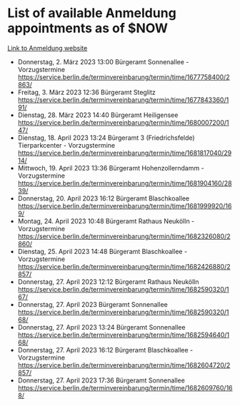 # List of available Anmeldung appointments as of $NOW
[Link to Anmeldung website](https://service.berlin.de/terminvereinbarung/termin/tag.php?termin=1&anliegen[]=120686&dienstleisterlist=122210,122217,327316,122219,327312,122227,327314,122231,327346,122243,327348,122254,122252,329742,122260,329745,122262,329748,122271,327278,122273,327274,122277,327276,330436,122280,327294,122282,327290,122284,327292,122291,327270,122285,327266,122286,327264,122296,327268,150230,329760,122297,327286,122294,327284,122312,329763,122314,329775,122304,327330,122311,327334,122309,327332,317869,122281,327352,122279,329772,122283,122276,327324,122274,327326,122267,329766,122246,327318,122251,327320,122257,327322,122208,327298,122226,327300&herkunft=http%3A%2F%2Fservice.berlin.de%2Fdienstleistung%2F120686%2F)
- Donnerstag, 2. März 2023 13:00 Bürgeramt Sonnenallee - Vorzugstermine https://service.berlin.de/terminvereinbarung/termin/time/1677758400/2863/
- Freitag, 3. März 2023 12:36 Bürgeramt Steglitz https://service.berlin.de/terminvereinbarung/termin/time/1677843360/191/
- Dienstag, 28. März 2023 14:40 Bürgeramt Heiligensee https://service.berlin.de/terminvereinbarung/termin/time/1680007200/147/
- Dienstag, 18. April 2023 13:24 Bürgeramt 3 (Friedrichsfelde) Tierparkcenter - Vorzugstermine https://service.berlin.de/terminvereinbarung/termin/time/1681817040/2914/
- Mittwoch, 19. April 2023 13:36 Bürgeramt Hohenzollerndamm - Vorzugstermine https://service.berlin.de/terminvereinbarung/termin/time/1681904160/2839/
- Donnerstag, 20. April 2023 16:12 Bürgeramt Blaschkoallee https://service.berlin.de/terminvereinbarung/termin/time/1681999920/169/
- Montag, 24. April 2023 10:48 Bürgeramt Rathaus Neukölln - Vorzugstermine https://service.berlin.de/terminvereinbarung/termin/time/1682326080/2860/
- Dienstag, 25. April 2023 14:48 Bürgeramt Blaschkoallee - Vorzugstermine https://service.berlin.de/terminvereinbarung/termin/time/1682426880/2857/
- Donnerstag, 27. April 2023 12:12 Bürgeramt Rathaus Neukölln https://service.berlin.de/terminvereinbarung/termin/time/1682590320/167/
- Donnerstag, 27. April 2023  Bürgeramt Sonnenallee https://service.berlin.de/terminvereinbarung/termin/time/1682590320/168/
- Donnerstag, 27. April 2023 13:24 Bürgeramt Sonnenallee https://service.berlin.de/terminvereinbarung/termin/time/1682594640/168/
- Donnerstag, 27. April 2023 16:12 Bürgeramt Blaschkoallee - Vorzugstermine https://service.berlin.de/terminvereinbarung/termin/time/1682604720/2857/
- Donnerstag, 27. April 2023 17:36 Bürgeramt Sonnenallee https://service.berlin.de/terminvereinbarung/termin/time/1682609760/168/

